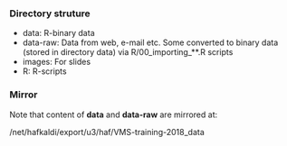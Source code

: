 ### Directory struture

-   data: R-binary data
-   data-raw: Data from web, e-mail etc. Some converted to binary data
    (stored in directory data) via R/00\_importing\_\*\*.R scripts
-   images: For slides
-   R: R-scripts

### Mirror

Note that content of **data** and **data-raw** are mirrored at:

/net/hafkaldi/export/u3/haf/VMS-training-2018\_data
